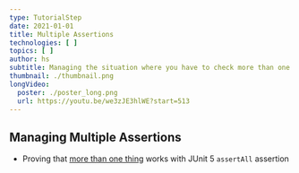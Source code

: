 ```yaml
---
type: TutorialStep
date: 2021-01-01
title: Multiple Assertions
technologies: [ ]
topics: [ ]
author: hs
subtitle: Managing the situation where you have to check more than one assertion
thumbnail: ./thumbnail.png
longVideo:
  poster: ./poster_long.png
  url: https://youtu.be/we3zJE3hlWE?start=513
---
```


## Managing Multiple Assertions
- Proving that [more than one thing](https://junit.org/junit5/docs/current/user-guide/#writing-tests-assertions) works with JUnit 5 `assertAll` assertion
